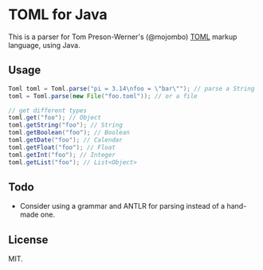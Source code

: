 TOML for Java
===
This is a parser for Tom Preson-Werner's (@mojombo) [TOML](https://raw.github.com/mojombo/toml/) markup language, using Java.

Usage
----
```java
Toml toml = Toml.parse("pi = 3.14\nfoo = \"bar\""); // parse a String
toml = Toml.parse(new File("foo.toml")); // or a file

// get different types
toml.get("foo"); // Object
toml.getString("foo"); // String
toml.getBoolean("foo"); // Boolean
toml.getDate("foo"); // Calendar
toml.getFloat("foo"); // Float
toml.getInt("foo"); // Integer
toml.getList("foo"); // List<Object>
```

Todo
-----

* Consider using a grammar and ANTLR for parsing instead of a hand-made one.

License
-----
MIT.
